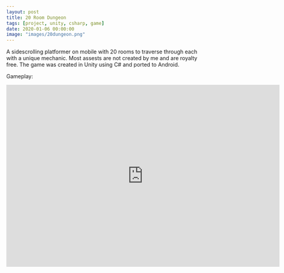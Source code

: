 ```yaml
---
layout: post
title: 20 Room Dungeon
tags: [project, unity, csharp, game]
date: 2020-01-06 00:00:00
image: "images/20dungeon.png"
---
```


A sidescrolling platformer on mobile with 20 rooms to traverse through each with a unique mechanic. Most assests are not created by me and are royalty free.
The game was created in Unity using C# and ported to Android.

Gameplay:
<iframe width="720" height="480" src="http://www.youtube.com/embed/GcKJCPuhLXw" frameborder="0" allowfullscreen></iframe>